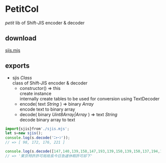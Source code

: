 # PetitCol
*petit* lib of Shift-JIS encoder & decoder

## download
[sjis.mjs](../sjis.mjs)

## exports
- sjis *Class*  
	class of Shift-JIS encoder & decoder
	- constructor() => this  
		create instance  
		internally create tables to be used for conversion using TextDecoder
	- encode( text *String* ) => binary *Array*  
		encode text to binary array
	- decode( binary *Uint8Array|Array* ) => text *String*  
		decode binary array to text
```js
import{sjis}from'./sjis.mjs';
let s=new sjis();
console.log(s.decode('ﾆｬｰﾝ'));
// => [ 98, 172, 176, 221 ]

console.log(s.decode([147,140,139,158,147,193,139,150,139,150,137,194,139,199,139,199,146,183,141,161,147,250,139,125,231,175,139,120,137,201,139,150,137,194,139,112,137,186]));
// => '東京特許許可局局長今日急遽休暇許可却下'
```
